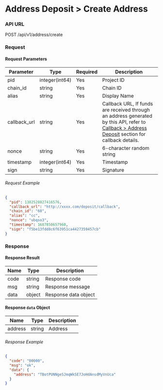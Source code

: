 # Address Deposit > Create Address

### API URL

POST /api/v1/address/create

### Request

#### Request Parameters

| Parameter     | Type            | Required | Description   |
| ------------- | --------------- | -------- | ------------- |
| pid           | integer(int64)  | Yes      | Project ID    |
| chain_id      | string          | Yes      | Chain ID      |
| alias         | string          | Yes      | Display Name  |
| callback_url  | string          | Yes      | Callback URL, If funds are received through an address generated by this API, refer to [Callback > Address Deposit](callback/address-deposit.md) section for callback details.  |
| nonce         | string          | Yes      | 6-character random string |
| timestamp     | integer(int64)  | Yes      | Timestamp     |
| sign          | string          | Yes      | Signature     |

###### Request Example

```json
{
  "pid": 1382528827416576,
  "callback_url": "http://xxxx.com/deposit/callback",
  "chain_id": "60",
  "alias": "cc",
  "nonce": "ubqso3",
  "timestamp": 1687850657960,
  "sign": "f5be13fdd8c6f63951ca4427359457cb"
}
```
### Response

#### Response Result

| Name  | Type   | Description      |
| ----- | ------ | ---------------- |
| code  | string | Response code    |
| msg   | string | Response message |
| data  | object | Response data object |

#### Response `data` Object

| Name    | Type   | Description |
| ------- | ------ | ----------- |
| address | string | Address     |

###### Response Example

```json
{
  "code": "00000",
  "msg": "ok",
  "data": {
    "address": "TBotPUNNgeSJmqWkSE7JoHdAnsdMyVnUca"
  }
}
```

